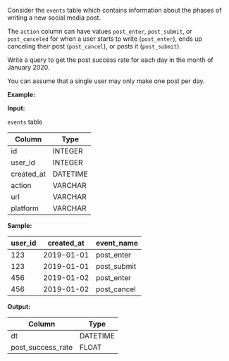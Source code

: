 ﻿
Consider the  `events`  table which contains information about the phases of writing a new social media post.

The  `action`  column can have values  `post_enter`,  `post_submit`, or  `post_canceled`  for when a user starts to write (`post_enter`), ends up canceling their post (`post_cancel`), or posts it (`post_submit`).

Write a query to get the post success rate for each day in the month of January 2020.

You can assume that a single user may only make one post per day.

**Example:**

**Input:**

`events` table



|   Column   |   Type   |
|------------|----------|
| id         | INTEGER  |
| user_id    | INTEGER  |
| created_at | DATETIME |
| action     | VARCHAR  |
| url        | VARCHAR  |
| platform   | VARCHAR  |



**Sample:**


| user_id | created_at | event_name  |
|---------|------------|-------------|
|     123 | 2019-01-01 | post_enter  |
|     123 | 2019-01-01 | post_submit |
|     456 | 2019-01-02 | post_enter  |
|     456 | 2019-01-02 | post_cancel |




**Output:**


|      Column       |   Type   |
|-------------------|----------|
| dt                | DATETIME |
| post_success_rate | FLOAT    |



